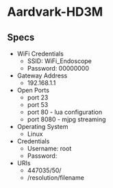 # Aardvark-HD3M

## Specs
* WiFi Credentials
    - SSID: WiFi_Endoscope
    - Password: 00000000
* Gateway Address 
    - 192.168.1.1
* Open Ports 
    - port 23
    - port 53
    - port 80 - lua configuration
    - port 8080 - mjpg streaming
* Operating System
    - Linux
* Credentials
    - Username: root
    - Password: 
* URIs
	- 447035/50/
	- /resolution/filename
